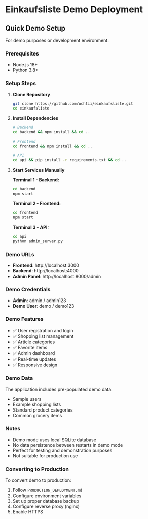 # Einkaufsliste Demo Deployment

## Quick Demo Setup

For demo purposes or development environment.

### Prerequisites

- Node.js 18+
- Python 3.8+

### Setup Steps

1. **Clone Repository**

   ```bash
   git clone https://github.com/ochtii/einkaufsliste.git
   cd einkaufsliste
   ```

2. **Install Dependencies**

   ```bash
   # Backend
   cd backend && npm install && cd ..

   # Frontend
   cd frontend && npm install && cd ..

   # API
   cd api && pip install -r requirements.txt && cd ..
   ```

3. **Start Services Manually**

   **Terminal 1 - Backend:**

   ```bash
   cd backend
   npm start
   ```

   **Terminal 2 - Frontend:**

   ```bash
   cd frontend
   npm start
   ```

   **Terminal 3 - API:**

   ```bash
   cd api
   python admin_server.py
   ```

### Demo URLs

- **Frontend**: http://localhost:3000
- **Backend**: http://localhost:4000
- **Admin Panel**: http://localhost:8000/admin

### Demo Credentials

- **Admin**: admin / admin123
- **Demo User**: demo / demo123

### Demo Features

- ✅ User registration and login
- ✅ Shopping list management
- ✅ Article categories
- ✅ Favorite items
- ✅ Admin dashboard
- ✅ Real-time updates
- ✅ Responsive design

### Demo Data

The application includes pre-populated demo data:

- Sample users
- Example shopping lists
- Standard product categories
- Common grocery items

### Notes

- Demo mode uses local SQLite database
- No data persistence between restarts in demo mode
- Perfect for testing and demonstration purposes
- Not suitable for production use

### Converting to Production

To convert demo to production:

1. Follow `PRODUCTION_DEPLOYMENT.md`
2. Configure environment variables
3. Set up proper database backup
4. Configure reverse proxy (nginx)
5. Enable HTTPS
